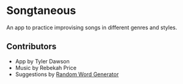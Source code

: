 # Songtaneous

An app to practice improvising songs in different genres and styles.

## Contributors

- App by Tyler Dawson
- Music by Rebekah Price
- Suggestions by [Random Word Generator](https://randomwordgenerator.com/noun.php)
